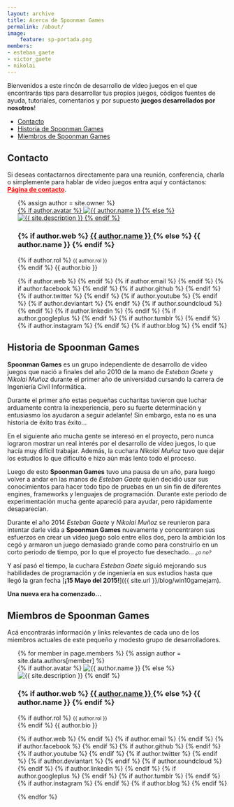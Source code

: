 ```yaml
---
layout: archive
title: Acerca de Spoonman Games
permalink: /about/
image:
    feature: sp-portada.png
members:
- esteban_gaete
- victor_gaete
- nikolai
---
```


Bienvenidos a este rincón de desarrollo de vídeo juegos en el que encontrarás
tips para desarrollar tus propios juegos, códigos fuentes de ayuda, tutoriales,
comentarios y por supuesto **juegos desarrollados por nosotros**!

<nav class="toc">
    <ul id="markdown-toc">
      <li><a href="#tres">Contacto</a></li>
      <li><a href="#uno">Historia de Spoonman Games</a></li>
      <li><a href="#dos">Miembros de Spoonman Games</a></li>
    </ul>
</nav>

<h2 id="tres" class="ribbon">Contacto</h2>

Si deseas contactarnos directamente para una reunión, conferencia, charla o 
simplemente para hablar de vídeo juegos entra aquí y contáctanos:
<a href="{{ site.url }}/contact/" style="color: red;"><strong>Página de contacto</strong></a>.

<div class="miembros-spoonman">
    <div class="page-footer">
        <ul style="list-style-type: none;">
            {% assign author = site.owner %}                
            <div class="author-image">
                <a href="{{ site.url }}/contact/">
                    {% if author.avatar %}
                       <img src="{{ site.url }}/images/{{ author.avatar }}" alt="{{ author.name }}"/>
                    {% else %}
                        <img src="{{ site.url }}/images/{{ site.owner.avatar }}" alt="{{ site.description }}"/>
                    {% endif %}
                </a>
            </div><!-- ./author-image -->
            <div class="author-content">
                <h3 class="author-name" >
                    {% if author.web %}
                        <a href="{{ site.url }}/contact/" itemprop="author">
                            {{ author.name }}
                        </a>
                    {% else %}
                        <span itemprop="author">{{ author.name }}</span>
                    {% endif %}
                </h3>
                <p class="author-bio">
                    {% if author.rol %}
                        <small>{{ author.rol }}</small><br>
                    {% endif %}
                    {{ author.bio }}
                </p>                    
                <p class="author-social">
                    {% if author.web %}
                        <a href="http://{{ author.web }}" class="badge"><i class="fa fa-home" aria-hidden="true"></i></a>
                    {% endif %}
                    {% if author.email %}
                        <a href="{{ site.url }}/contact/" class="badge inverse"><i class="fa fa-envelope" aria-hidden="true"></i></a>
                    {% endif %}
                    {% if author.facebook %}
                        <a href="https://www.facebook.com/{{ author.facebook }}" class="badge info"><i class="fa fa-facebook" aria-hidden="true"></i></a>
                    {% endif %}
                    {% if author.github %}
                        <a href="https://github.com/{{ author.github }}" class="badge"><i class="fa fa-git" aria-hidden="true"></i></a>
                    {% endif %}
                    {% if author.twitter %}
                        <a href="https://twitter.com/{{ author.twitter }}" class="badge info"><i class="fa fa-twitter" aria-hidden="true"></i></a>
                    {% endif %}
                    {% if author.youtube %}
                        <a href="https://www.youtube.com/channel/{{ author.youtube }}" class="badge danger"><i class="fa fa-youtube-play" aria-hidden="true"></i></a>
                    {% endif %}
                    {% if author.deviantart %}
                        <a href="https://www.{{ author.deviantart }}.deviantart.com/" class="badge success"><i class="fa fa-deviantart" aria-hidden="true"></i></a>
                    {% endif %}
                    {% if author.soundcloud %}
                        <a href="https://www.soundcloud.com/{{ author.soundcloud }}" class="badge danger"><i class="fa fa-soundcloud" aria-hidden="true"></i></a>
                    {% endif %}
                    {% if author.linkedin %}
                        <a href="https://cl.linkedin.com/{{ author.linkedin }}" class="badge info"><i class="fa fa-linkedin" aria-hidden="true"></i></a>
                    {% endif %}
                    {% if author.googleplus %}
                        <a href="https://plus.google.com/u/0/{{ author.googleplus }}" class="badge danger"><i class="fa fa-google-plus" aria-hidden="true"></i></a>
                    {% endif %}
                    {% if author.tumblr %}
                        <a href="https://{{ author.tumblr }}.tumblr.com" class="badge info"><i class="fa fa-tumblr" aria-hidden="true"></i></a>
                    {% endif %}
                    {% if author.instagram %}
                        <a href="https://instagram.com/{{ author.instagram }}" class="badge success"><i class="fa fa-instagram" aria-hidden="true"></i></a>
                    {% endif %}
                    {% if author.blog %}
                        <a href="https://{{ author.blog }}" class="badge"><i class="fa fa-rss" aria-hidden="true"></i></a>
                    {% endif %}
                </p>
            </div><!-- ./author-content -->
        </ul>
    </div>
</div>

<h2 id="uno" class="ribbon">Historia de Spoonman Games</h2>

**Spoonman Games** es un grupo independiente de desarrollo de vídeo juegos que 
nació a finales del año 2010 de la mano de *Esteban Gaete* y *Nikolai Muñoz* 
durante el primer año de universidad cursando la carrera de Ingeniería Civil Informática.

Durante el primer año estas pequeñas cucharitas tuvieron que luchar arduamente
contra la inexperiencia, pero su fuerte determinación y entusiasmo los ayudaron
a seguir adelante! Sin embargo, esta no es una historia de éxito tras éxito... 

En el siguiente año mucha gente se interesó en el proyecto, pero nunca 
lograron mostrar un real interés por el desarrollo de vídeo juegos, lo que 
hacía muy difícil trabajar. Además, la cuchara *Nikolai Muñoz* tuvo 
que dejar los estudios lo que dificultó e hizo aún más lento todo el proceso.

Luego de esto **Spoonman Games** tuvo una pausa de un año, para luego volver a
andar en las manos de *Esteban Gaete* quién decidió usar sus conocimientos
para hacer todo tipo de pruebas en un sin fin de diferentes engines, frameworks
y lenguajes de programación. Durante este periodo de experimentación mucha 
gente apareció para ayudar, pero rápidamente desaparecían.

Durante el año 2014 *Esteban Gaete* y *Nikolai Muñoz* se reunieron para 
intentar darle vida a **Spoonman Games** nuevamente y concentraron sus 
esfuerzos en crear un vídeo juego solo entre ellos dos, pero la ambición los
cegó y armaron un juego demasiado grande como para construirlo en un corto
periodo de tiempo, por lo que el proyecto fue desechado...
<small>*¿o no?*</small>

Y así pasó el tiempo, la cuchara *Esteban Gaete* siguió mejorando sus 
habilidades de programación y de ingeniería en sus estudios hasta que llegó
la gran fecha [**¡15 Mayo del 2015!**]({{ site.url }}/blog/win10gamejam).

**Una nueva era ha comenzado...**

<h2 id="dos" class="ribbon">Miembros de Spoonman Games</h2>

Acá encontrarás información y links relevantes de cada uno de los miembros
actuales de este pequeño y modesto grupo de desarrolladores.

<div class="miembros-spoonman">
    <div class="page-footer">
        <ul style="list-style-type: none;">
            {% for member in page.members %}
                {% assign author = site.data.authors[member] %}                
                <div class="author-image">
                    {% if author.avatar %}
                       <img src="{{ site.url }}/images/{{ author.avatar }}" alt="{{ author.name }}"/>
                    {% else %}
                        <img src="{{ site.url }}/images/{{ site.owner.avatar }}" alt="{{ site.description }}"/>
                    {% endif %}
                </div><!-- ./author-image -->
                <div class="author-content">
                    <h3 class="author-name" >
                        {% if author.web %}
                            <a href="http://{{ author.web }}" itemprop="author">
                                {{ author.name }}
                            </a>
                        {% else %}
                            <span itemprop="author">{{ author.name }}</span>
                        {% endif %}
                    </h3>
                    <p class="author-bio">
                        {% if author.rol %}
                            <small>{{ author.rol }}</small><br>
                        {% endif %}
                        {{ author.bio }}
                    </p>                    
                    <p class="author-social">
                        {% if author.web %}
                            <a href="http://{{ author.web }}" class="badge"><i class="fa fa-home" aria-hidden="true"></i></a>
                        {% endif %}
                        {% if author.email %}
                            <a href="mailto:{{ author.email }}" class="badge inverse"><i class="fa fa-envelope" aria-hidden="true"></i></a>
                        {% endif %}
                        {% if author.facebook %}
                            <a href="https://www.facebook.com/{{ author.facebook }}" class="badge info"><i class="fa fa-facebook" aria-hidden="true"></i></a>
                        {% endif %}
                        {% if author.github %}
                            <a href="https://github.com/{{ author.github }}" class="badge"><i class="fa fa-git" aria-hidden="true"></i></a>
                        {% endif %}
                        {% if author.youtube %}
                            <a href="https://www.youtube.com/channel/{{ author.youtube }}" class="badge danger"><i class="fa fa-youtube-play" aria-hidden="true"></i></a>
                        {% endif %}
                        {% if author.twitter %}
                            <a href="https://twitter.com/{{ author.twitter }}" class="badge info"><i class="fa fa-twitter" aria-hidden="true"></i></a>
                        {% endif %}
                        {% if author.deviantart %}
                            <a href="https://www.{{ author.deviantart }}.deviantart.com/" class="badge success"><i class="fa fa-deviantart" aria-hidden="true"></i></a>
                        {% endif %}
                        {% if author.soundcloud %}
                            <a href="https://www.soundcloud.com/{{ author.soundcloud }}" class="badge danger"><i class="fa fa-soundcloud" aria-hidden="true"></i></a>
                        {% endif %}
                        {% if author.linkedin %}
                            <a href="https://cl.linkedin.com/{{ author.linkedin }}" class="badge info"><i class="fa fa-linkedin" aria-hidden="true"></i></a>
                        {% endif %}
                        {% if author.googleplus %}
                            <a href="https://plus.google.com/u/0/{{ author.googleplus }}" class="badge danger"><i class="fa fa-google-plus" aria-hidden="true"></i></a>
                        {% endif %}
                        {% if author.tumblr %}
                            <a href="https://{{ author.tumblr }}.tumblr.com" class="badge info"><i class="fa fa-tumblr" aria-hidden="true"></i></a>
                        {% endif %}
                        {% if author.instagram %}
                            <a href="https://instagram.com/{{ author.instagram }}" class="badge success"><i class="fa fa-instagram" aria-hidden="true"></i></a>
                        {% endif %}
                        {% if author.blog %}
                            <a href="https://{{ author.blog }}" class="badge"><i class="fa fa-rss" aria-hidden="true"></i></a>
                        {% endif %}
                    </p>
                </div><!-- ./author-content -->
            {% endfor %}
        </ul>
    </div>
</div>
